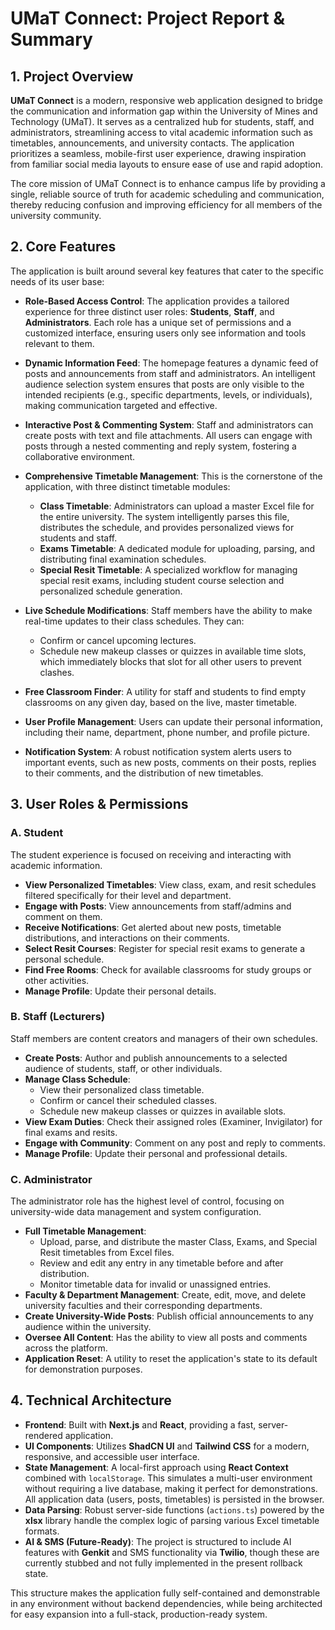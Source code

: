 
# UMaT Connect: Project Report & Summary

## 1. Project Overview

**UMaT Connect** is a modern, responsive web application designed to bridge the communication and information gap within the University of Mines and Technology (UMaT). It serves as a centralized hub for students, staff, and administrators, streamlining access to vital academic information such as timetables, announcements, and university contacts. The application prioritizes a seamless, mobile-first user experience, drawing inspiration from familiar social media layouts to ensure ease of use and rapid adoption.

The core mission of UMaT Connect is to enhance campus life by providing a single, reliable source of truth for academic scheduling and communication, thereby reducing confusion and improving efficiency for all members of the university community.

## 2. Core Features

The application is built around several key features that cater to the specific needs of its user base:

*   **Role-Based Access Control**: The application provides a tailored experience for three distinct user roles: **Students**, **Staff**, and **Administrators**. Each role has a unique set of permissions and a customized interface, ensuring users only see information and tools relevant to them.

*   **Dynamic Information Feed**: The homepage features a dynamic feed of posts and announcements from staff and administrators. An intelligent audience selection system ensures that posts are only visible to the intended recipients (e.g., specific departments, levels, or individuals), making communication targeted and effective.

*   **Interactive Post & Commenting System**: Staff and administrators can create posts with text and file attachments. All users can engage with posts through a nested commenting and reply system, fostering a collaborative environment.

*   **Comprehensive Timetable Management**: This is the cornerstone of the application, with three distinct timetable modules:
    *   **Class Timetable**: Administrators can upload a master Excel file for the entire university. The system intelligently parses this file, distributes the schedule, and provides personalized views for students and staff.
    *   **Exams Timetable**: A dedicated module for uploading, parsing, and distributing final examination schedules.
    *   **Special Resit Timetable**: A specialized workflow for managing special resit exams, including student course selection and personalized schedule generation.

*   **Live Schedule Modifications**: Staff members have the ability to make real-time updates to their class schedules. They can:
    *   Confirm or cancel upcoming lectures.
    *   Schedule new makeup classes or quizzes in available time slots, which immediately blocks that slot for all other users to prevent clashes.

*   **Free Classroom Finder**: A utility for staff and students to find empty classrooms on any given day, based on the live, master timetable.

*   **User Profile Management**: Users can update their personal information, including their name, department, phone number, and profile picture.

*   **Notification System**: A robust notification system alerts users to important events, such as new posts, comments on their posts, replies to their comments, and the distribution of new timetables.

## 3. User Roles & Permissions

### A. Student

The student experience is focused on receiving and interacting with academic information.

*   **View Personalized Timetables**: View class, exam, and resit schedules filtered specifically for their level and department.
*   **Engage with Posts**: View announcements from staff/admins and comment on them.
*   **Receive Notifications**: Get alerted about new posts, timetable distributions, and interactions on their comments.
*   **Select Resit Courses**: Register for special resit exams to generate a personal schedule.
*   **Find Free Rooms**: Check for available classrooms for study groups or other activities.
*   **Manage Profile**: Update their personal details.

### B. Staff (Lecturers)

Staff members are content creators and managers of their own schedules.

*   **Create Posts**: Author and publish announcements to a selected audience of students, staff, or other individuals.
*   **Manage Class Schedule**:
    *   View their personalized class timetable.
    *   Confirm or cancel their scheduled classes.
    *   Schedule new makeup classes or quizzes in available slots.
*   **View Exam Duties**: Check their assigned roles (Examiner, Invigilator) for final exams and resits.
*   **Engage with Community**: Comment on any post and reply to comments.
*   **Manage Profile**: Update their personal and professional details.

### C. Administrator

The administrator role has the highest level of control, focusing on university-wide data management and system configuration.

*   **Full Timetable Management**:
    *   Upload, parse, and distribute the master Class, Exams, and Special Resit timetables from Excel files.
    *   Review and edit any entry in any timetable before and after distribution.
    *   Monitor timetable data for invalid or unassigned entries.
*   **Faculty & Department Management**: Create, edit, move, and delete university faculties and their corresponding departments.
*   **Create University-Wide Posts**: Publish official announcements to any audience within the university.
*   **Oversee All Content**: Has the ability to view all posts and comments across the platform.
*   **Application Reset**: A utility to reset the application's state to its default for demonstration purposes.

## 4. Technical Architecture

*   **Frontend**: Built with **Next.js** and **React**, providing a fast, server-rendered application.
*   **UI Components**: Utilizes **ShadCN UI** and **Tailwind CSS** for a modern, responsive, and accessible user interface.
*   **State Management**: A local-first approach using **React Context** combined with `localStorage`. This simulates a multi-user environment without requiring a live database, making it perfect for demonstrations. All application data (users, posts, timetables) is persisted in the browser.
*   **Data Parsing**: Robust server-side functions (`actions.ts`) powered by the **xlsx** library handle the complex logic of parsing various Excel timetable formats.
*   **AI & SMS (Future-Ready)**: The project is structured to include AI features with **Genkit** and SMS functionality via **Twilio**, though these are currently stubbed and not fully implemented in the present rollback state.

This structure makes the application fully self-contained and demonstrable in any environment without backend dependencies, while being architected for easy expansion into a full-stack, production-ready system.
